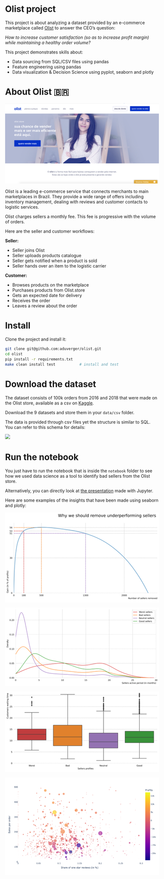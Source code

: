 # Olist project
This project is about analyzing a dataset provided by an e-commerce marketplace called [Olist](https://olist.com/) to answer the CEO’s question:

*How to increase customer satisfaction (so as to increase profit margin) while maintaining a healthy order volume?*

This project demonstrates skills about:
- Data sourcing from SQL/CSV files using pandas
- Feature engineering using pandas
- Data visualization & Decision Science using pyplot, seaborn and plotly


# About Olist 🇧🇷

![](https://raw.githubusercontent.com/lewagon/data-images/master/best-practices/olist.png)

Olist is a leading e-commerce service that connects merchants to main marketplaces in Brazil. They provide a wide range of offers including inventory management, dealing with reviews and customer contacts to logistic services.

Olist charges sellers a monthly fee. This fee is progressive with the volume of orders.

Here are the seller and customer workflows:

**Seller:**

- Seller joins Olist
- Seller uploads products catalogue
- Seller gets notified when a product is sold
- Seller hands over an item to the logistic carrier

**Customer:**

- Browses products on the marketplace
- Purchases products from Olist.store
- Gets an expected date for delivery
- Receives the order
- Leaves a review about the order


# Install

Clone the project and install it:

```bash
git clone git@github.com:aduverger/olist.git
cd olist
pip install -r requirements.txt
make clean install test           # install and test
```


# Download the dataset

The dataset consists of 100k orders from 2016 and 2018 that were made on the Olist store, available as a csv on [Kaggle](https://www.kaggle.com/olistbr/brazilian-ecommerce).

Download the 9 datasets and store them in your ```data/csv``` folder.

The data is provided through csv files yet the structure is similar to SQL.
You can refer to this schema for details:

![](https://i.imgur.com/HRhd2Y0.png)


# Run the notebook

You just have to run the notebook that is inside the ```notebook``` folder to see how we used data science as a tool to identify bad sellers from the Olist store.

Alternatively, you can directly look at [the presentation](./notebooks/final_presentation.html) made with Jupyter.

Here are some examples of the insights that have been made using seaborn and plotly:

![Underperforming sellers](./notebooks/img/underperforming.png)

![Old or new friends ?](./notebooks/img/active_period.png)

![Slow delivery ?](./notebooks/img/delivery.png)

![Behaviour pattern](./notebooks/img/bad_sellers.png)

